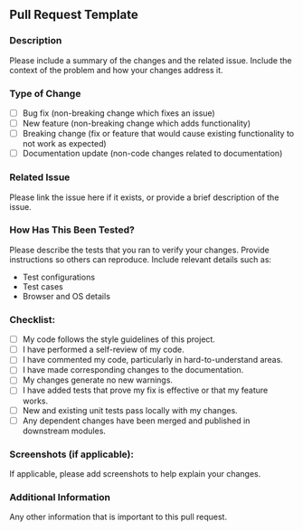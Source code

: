 ## Pull Request Template

### Description
Please include a summary of the changes and the related issue. Include the context of the problem and how your changes address it.

### Type of Change
- [ ] Bug fix (non-breaking change which fixes an issue)
- [ ] New feature (non-breaking change which adds functionality)
- [ ] Breaking change (fix or feature that would cause existing functionality to not work as expected)
- [ ] Documentation update (non-code changes related to documentation)

### Related Issue
Please link the issue here if it exists, or provide a brief description of the issue.

### How Has This Been Tested?
Please describe the tests that you ran to verify your changes. Provide instructions so others can reproduce. Include relevant details such as:
- Test configurations
- Test cases
- Browser and OS details

### Checklist:
- [ ] My code follows the style guidelines of this project.
- [ ] I have performed a self-review of my code.
- [ ] I have commented my code, particularly in hard-to-understand areas.
- [ ] I have made corresponding changes to the documentation.
- [ ] My changes generate no new warnings.
- [ ] I have added tests that prove my fix is effective or that my feature works.
- [ ] New and existing unit tests pass locally with my changes.
- [ ] Any dependent changes have been merged and published in downstream modules.

### Screenshots (if applicable):
If applicable, please add screenshots to help explain your changes.

### Additional Information
Any other information that is important to this pull request.
